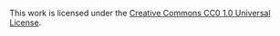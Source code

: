 This work is licensed under the [Creative Commons CC0 1.0 Universal License](https://creativecommons.org/publicdomain/zero/1.0/).
